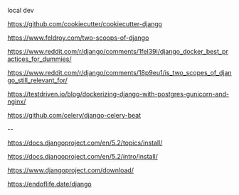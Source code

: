 local dev

https://github.com/cookiecutter/cookiecutter-django

https://www.feldroy.com/two-scoops-of-django




https://www.reddit.com/r/django/comments/1fel39i/django_docker_best_practices_for_dummies/

https://www.reddit.com/r/django/comments/18p9eu1/is_two_scopes_of_django_still_relevant_for/

https://testdriven.io/blog/dockerizing-django-with-postgres-gunicorn-and-nginx/


https://github.com/celery/django-celery-beat




--

https://docs.djangoproject.com/en/5.2/topics/install/

https://docs.djangoproject.com/en/5.2/intro/install/

https://www.djangoproject.com/download/

https://endoflife.date/django

